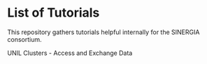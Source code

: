 # List of Tutorials

This repository gathers tutorials helpful internally for the SINERGIA consortium.


UNIL Clusters - Access and Exchange Data
